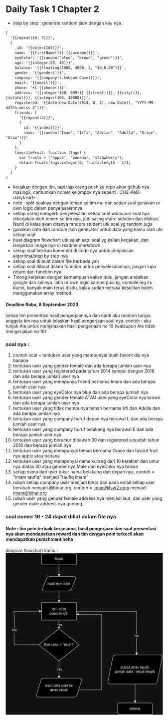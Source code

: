 # Daily Task 1 Chapter 2

- step by step :
  generate random json dengan key nya :

```
[
  '{{repeat(10, 7)}}',
  {
    _id: '{{objectId()}}',
    name: '{{firstName()}} {{surname()}}',
    eyeColor: '{{random("blue", "brown", "green")}}',
    age: '{{integer(20, 40)}}',
    balance: '{{floating(1000, 4000, 2, "$0,0.00")}}',
    gender: '{{gender()}}',
    company: '{{company().toUpperCase()}}',
    email: '{{email()}}',
    phone: '+1 {{phone()}}',
    address: '{{integer(100, 999)}} {{street()}}, {{city()}}, {{state()}}, {{integer(100, 10000)}}',
    registered: '{{date(new Date(2014, 0, 1), new Date(), "YYYY-MM-ddThh:mm:ss Z")}}',
    friends: [
      '{{repeat(3)}}',
      {
        id: '{{index()}}',
        name: '{{random("Imam", "Irfi", "Adrian", "Adella", "Grace", "Alim")}}'
      }
    ],
    favoriteFruit: function (tags) {
      var fruits = ['apple', 'banana', 'strawberry'];
      return fruits[tags.integer(0, fruits.length - 1)];
    }
  }
]
```

- kerjakan dengan tim, tapi tiap orang push ke repo akun github nya masing2, cantumkan nomer kelompok nya seperti : CH2-Kel3-dailytask1-...
- note : split soalnya dengan teman se tim mu dan setiap soal gunakan ur own logic dalam penyelesaiannya
- setiap orang mengerti penyelesaian setiap soal walaupun soal nya dikerjakan oleh temen se tim nya, jadi saling share solution dan diskusi. Nanti di kelas akan ditanya random student utk soal yg random juga
- gunakan data dari random json generator untuk data yang kamu olah utk setiap soal
- buat diagram flowchart utk salah satu soal yg kalian kerjakan, dan lampirkan image nya di readme markdown
- setiap soal berikan komment di code nya untuk penjelasan algoritma/step by step nya
- setiap soal di buat dalam file berbeda yah
- setiap soal dibuat dalam function untuk penyelesaiannya, jangan lupa return dari function nya
- Tolong kerjakan dengan kemampuan kalian dulu, jangan andalkan google dan lainnya. latih ur own logic sampe pusing, console.log itu kunci, banyak main terus disitu, kalau sudah merasa kesulitan boleh menggunakan array method.

#### Deadline Rabu, 6 September 2023

setiap tim presentasi hasil pengerjaannya dan nanti aku random tunjuk anggota tim nya untuk jelaskan hasil pengerjaan soal nya. contoh : aku tunjuk Ale untuk menjelaskan hasil pengerjaan no 16 (walaupun Ale tidak mengerjakan no 16)

### soal nya :

1. contoh soal = tentukan user yang mempunyai buah favorit dia nya banana
2. tentukan user yang gender female dan ada berapa jumlah user nya
3. tentukan user yang registered pada tahun 2014 sampai dengan 2018 dan ada berapa jumlah user nya
4. tentukan user yang mempunya friend bernama Imam dan ada berapa jumlah user nya
5. tentukan user yang eyeColor nya blue dan ada berapa jumlah nya
6. tentukan user yang gender female ATAU user yang eyeColor nya brown dan ada berapa jumlah user nya
7. tentukan user yang tidak mempunya teman bernama Irfi dan Adella dan ada berapa jumlah nya
8. tentukan user yang company huruf depan nya berawal L dan ada berapa jumlah user nya
9. tentukan user yang company huruf belakang nya berawal E dan ada berapa jumlah user nya
10. tentukan user yang berumur dibawah 30 dan registered sesudah tahun 2018 dan berapa jumlah nya
11. tentukan user yang mempunyai teman bernama Grace dan favorit fruit nya apple atau banana
12. tentukan user yang mempunyai nama kurang dari 10 karakter dan umur nya diatas 30 atau gender nya Male dan eyeColor nya brown
13. setiap nama dari user tukar nama belakang dan depan nya, contoh = "imam taufiq" menjadi "taufiq imam"
14. rubah setiap company user menjadi binar dan pada email setiap user berubah menjadi @binar.org, contoh = imam@fsw2.com menjadi imam@binar.org
15. rubah user yang gender female address nya menjadi laut, dan user yang gender male address nya gunung

### soal nomer 16 - 24 dapat diliat dalam file nya

#### Note : tim poin terbaik kerjasama, hasil pengerjaan dan saat presentasi nya akan mendapatkan reward dan tim dengan poin terkecil akan mendapatkan punishment hehe

diagram flowchart kamu :
![diagram](./flowcatchallenge2.drawio.png)
